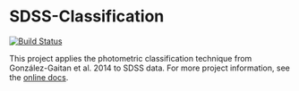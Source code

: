 # SDSS-Classification

  [![Build Status](https://travis-ci.com/mwvgroup/SDSS-Classification.svg?token=MKWwaqNeMpyaNQ2HGxM7&branch=master)](https://travis-ci.com/mwvgroup/SDSS-Classification)
  
  This project applies the photometric classification technique from González-Gaitan et al. 2014 to SDSS data. For more project information, see the [online docs](https://mwvgroup.github.io/SDSS-Classification/).
